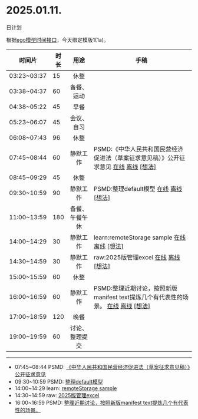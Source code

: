 # 2025.01.11.
日计划

根据[ego模型时间接口](https://gitee.com/hyg/blog/blob/master/timeflow.md)，今天绑定模版1(1a)。

| 时间片 | 时长 | 用途 | 手稿 |
| --- | --- | :---: | --- |
| 03:23~03:37 | 15 | 休整 |  |
| 03:38~04:37 | 60 | 备餐、运动 |  |
| 04:38~05:22 | 45 | 早餐 |  |
| 05:23~06:07 | 45 | 会议、自习 |  |
| 06:08~07:43 | 96 | 休整 |  |
| 07:45~08:44 | 60 | 静默工作 | PSMD:《中华人民共和国民营经济促进法（草案征求意见稿）》公开征求意见 [在线](http://simp.ly/p/xtgD4F) [离线](../../draft/2025/20250111074500.md) <a href="mailto:huangyg@mars22.com?subject=关于2025.01.11.[PSMD:《中华人民共和国民营经济促进法（草案征求意见稿）》公开征求意见]任务&body=日期: 20250111%0D%0A序号: 5%0D%0A手稿:../../draft/2025/20250111074500.md%0D%0A---请勿修改邮件主题及以上内容 从下一行开始写您的想法---%0D%0A">[想法]</a> |
| 08:45~09:29 | 45 | 休整 |  |
| 09:30~10:59 | 90 | 静默工作 | PSMD:整理default模型 [在线](http://simp.ly/p/j1SspP) [离线](../../draft/2025/20250111093000.md) <a href="mailto:huangyg@mars22.com?subject=关于2025.01.11.[PSMD:整理default模型]任务&body=日期: 20250111%0D%0A序号: 7%0D%0A手稿:../../draft/2025/20250111093000.md%0D%0A---请勿修改邮件主题及以上内容 从下一行开始写您的想法---%0D%0A">[想法]</a> |
| 11:00~13:59 | 180 | 备餐、午餐午休 |  |
| 14:00~14:29 | 30 | 静默工作 | learn:remoteStorage sample [在线](http://simp.ly/p/8t3vlk) [离线](../../draft/2025/20250111140000.md) <a href="mailto:huangyg@mars22.com?subject=关于2025.01.11.[learn:remoteStorage sample]任务&body=日期: 20250111%0D%0A序号: 9%0D%0A手稿:../../draft/2025/20250111140000.md%0D%0A---请勿修改邮件主题及以上内容 从下一行开始写您的想法---%0D%0A">[想法]</a> |
| 14:30~14:59 | 30 | 静默工作 | raw:2025版管理excel [在线](http://simp.ly/p/5k9gJy) [离线](../../draft/2025/20250111143000.md) <a href="mailto:huangyg@mars22.com?subject=关于2025.01.11.[raw:2025版管理excel]任务&body=日期: 20250111%0D%0A序号: 10%0D%0A手稿:../../draft/2025/20250111143000.md%0D%0A---请勿修改邮件主题及以上内容 从下一行开始写您的想法---%0D%0A">[想法]</a> |
| 15:00~15:59 | 60 | 休整 |  |
| 16:00~16:59 | 60 | 静默工作 | PSMD:整理近期讨论，按照新版manifest text提炼几个有代表性的场景。 [在线](http://simp.ly/p/4QDThK) [离线](../../draft/2025/20250111160000.md) <a href="mailto:huangyg@mars22.com?subject=关于2025.01.11.[PSMD:整理近期讨论，按照新版manifest text提炼几个有代表性的场景。]任务&body=日期: 20250111%0D%0A序号: 12%0D%0A手稿:../../draft/2025/20250111160000.md%0D%0A---请勿修改邮件主题及以上内容 从下一行开始写您的想法---%0D%0A">[想法]</a> |
| 17:00~18:59 | 120 | 晚餐 |  |
| 19:00~19:59 | 60 | 讨论、整理提交 |  |

---

- 07:45~08:44	PSMD: [《中华人民共和国民营经济促进法（草案征求意见稿）》公开征求意见](../../draft/2025/20250111.01.md)
- 09:30~10:59	PSMD: [整理default模型](../../draft/2025/20250111.02.md)
- 14:00~14:29	learn: [remoteStorage sample](../../draft/2025/20250111.03.md)
- 14:30~14:59	raw: [2025版管理excel](../../draft/2025/20250111.04.md)
- 16:00~16:59	PSMD: [整理近期讨论，按照新版manifest text提炼几个有代表性的场景。](../../draft/2025/20250111.05.md)
